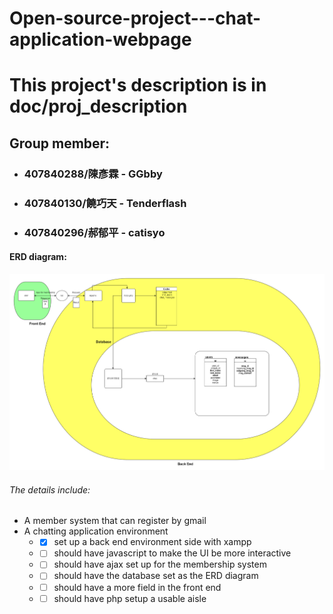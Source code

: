 # Open-source-project---chat-application-webpage
# This project's description is in doc/proj_description

## Group member:
* ### 407840288/陳彥霖 - GGbby
* ### 407840130/饒巧天 - Tenderflash
* ### 407840296/郝郁平 - catisyo
#### ERD diagram:
![ERD-ver1]( https://github.com/GGbby/Open-source-project---chat-application-webpage/blob/b554754c05a738a34ed2737b93973e92a8f53cf3/doc/schema_design/ERD_ver1.png "ERD-ver1")
###### The details include:
* A member system that can register by gmail
* A chatting application environment
  * -[x] set up a back end environment side with xampp
  * -[ ] should have javascript to make the UI be more interactive
  * -[ ] should have ajax set up for the membership system
  * -[ ] should have the database set as the ERD diagram
  * -[ ] should have a more field in the front end
  * -[ ] should have php setup a usable aisle
